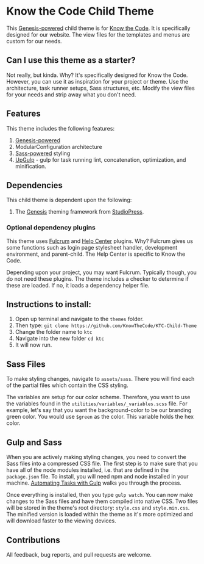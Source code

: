 # Know the Code Child Theme

This [Genesis-powered](http://www.studiopress.com/features/) child theme is for [Know the Code](https://KnowTheCode.io). It is specifically designed for our website.  The view files for the templates and menus are custom for our needs.

## Can I use this theme as a starter?

Not really, but kinda. Why? It's specifically designed for Know the Code.  However, you can use it as inspiration for your project or theme.  Use the architecture, task runner setups, Sass structures, etc.  Modify the view files for your needs and strip away what you don't need.

## Features 

This theme includes the following features:

1. [Genesis-powered](http://www.studiopress.com/features/)
2. ModularConfiguration architecture
3. [Sass-powered](https://github.com/KnowTheCode/KTC-Child-Theme/tree/master/assets/sass) styling
4. [UpGulp](https://github.com/KnowTheCode/UpGulp) - gulp for task running lint, concatenation, optimization, and minification.


## Dependencies

This child theme is dependent upon the following:

1. The [Genesis](http://www.studiopress.com/features/) theming framework from [StudioPress](http://www.studiopress.com).

### Optional dependency plugins

This theme uses [Fulcrum](https://github.com/hellofromtonya/Fulcrum) and [Help Center](https://github.com/KnowTheCode/Must-Use/tree/master/help-center) plugins. Why? Fulcrum gives us some functions such as login page stylesheet handler, development environment, and parent-child.  The Help Center is specific to Know the Code.

Depending upon your project, you may want Fulcrum.  Typically though, you do not need these plugins.  The theme includes a checker to determine if these are loaded.  If no, it loads a dependency helper file.

## Instructions to install:

1. Open up terminal and navigate to the `themes` folder.
2. Then type: `git clone https://github.com/KnowTheCode/KTC-Child-Theme`
3. Change the folder name to `ktc`
4. Navigate into the new folder `cd ktc`
5. It will now run.

## Sass Files

To make styling changes, navigate to `assets/sass`.  There you will find each of the partial files which contain the CSS styling.

The variables are setup for our color scheme.  Therefore, you want to use the variables found in the `utilities/variables/_variables.scss` file.  For example, let's say that you want the background-color to be our branding green color.  You would use `$green` as the color.  This variable holds the hex color.

## Gulp and Sass

When you are actively making styling changes, you need to convert the Sass files into a compressed CSS file.  The first step is to make sure that you have all of the node modules installed, i.e. that are defined in the `package.json` file.  To install, you will need npm and node installed in your machine.  [Automating Tasks with Gulp](https://knowthecode.io/labs/part-3a-automating-tasks-gulp) walks you through the process.

Once everything is installed, then you type `gulp watch`.  You can now make changes to the Sass files and have them compiled into native CSS.  Two files will be stored in the theme's root directory: `style.css` and `style.min.css`.  The minified version is loaded within the theme as it's more optimized and will download faster to the viewing devices.

## Contributions

All feedback, bug reports, and pull requests are welcome.